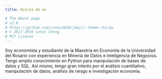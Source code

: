 ```yaml
---
title: Acerca de mi

# The About page
# v2.0
# https://github.com/cotes2020/jekyll-theme-chirpy
# © 2017-2019 Cotes Chung
# MIT License
---
```



Soy economista y estudiante de la Maestría en Economía de la Universidad del Rosario con experiencia en Minería de
Datos e inteligencia de Negocios. Tengo amplio conocimiento en Python para manipulación de bases de datos y SQL. Así mismo, tengo gran interés por el análisis cuantitativo, manipulación de datos, análisis de riesgo e investigación economía.


